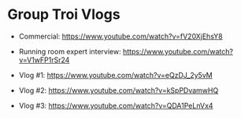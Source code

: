 # Group Troi Vlogs

- Commercial: https://www.youtube.com/watch?v=fV20XjEhsY8
- Running room expert interview: https://www.youtube.com/watch?v=V1wFP1rSr24

- Vlog #1: https://www.youtube.com/watch?v=eQzDJ_2y5vM
- Vlog #2: https://www.youtube.com/watch?v=kSpPDvamwHQ
- Vlog #3: https://www.youtube.com/watch?v=QDA1PeLnVx4

